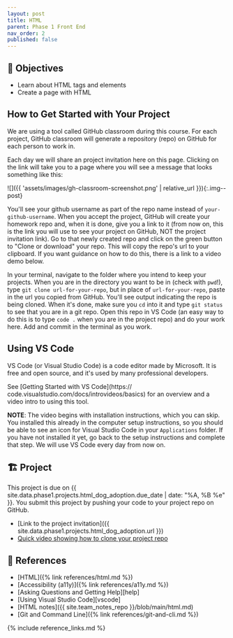 ```yaml
---
layout: post
title: HTML
parent: Phase 1 Front End
nav_order: 2
published: false
---
```


## 🎯 Objectives

- Learn about HTML tags and elements
- Create a page with HTML

## How to Get Started with Your Project

We are using a tool called GitHub classroom during this course. For each project, GitHub classroom will generate a repository (repo) on GitHub for each person to work in.

Each day we will share an project invitation here on this page. Clicking on the link will take you to a page where you will see a message that looks something like this:

![]({{ 'assets/images/gh-classroom-screenshot.png' | relative_url }}){:.img--post}

You'll see your github username as part of the repo name instead of `your-github-username`. When you accept the project, GitHub will create your homework repo and, when it is done, give you a link to it (from now on, this is the link you will use to see your project on GitHub, NOT the project invitation link). Go to that newly created repo and click on the green button to "Clone or download" your repo. This will copy the repo's url to your clipboard. If you want guidance on how to do this, there is a link to a video demo below.

In your terminal, navigate to the folder where you intend to keep your projects. When you are in the directory you want to be in (check with `pwd`!), type `git clone url-for-your-repo`, but in place of `url-for-your-repo`, paste in the url you copied from GitHub. You'll see output indicating the repo is being cloned. When it's done, make sure you `cd` into it and type `git status` to see that you are in a git repo. Open this repo in VS Code (an easy way to do this is to type `code .` when you are in the project repo) and do your work here. Add and commit in the terminal as you work.

## Using VS Code

VS Code (or Visual Studio Code) is a code editor made by Microsoft. It is free and open source, and it's used by many professional developers.

See [Getting Started with VS Code](https:// code.visualstudio.com/docs/introvideos/basics) for an overview and a video intro to using this tool.

**NOTE**: The video begins with installation instructions, which you can skip. You installed this already in the computer setup instructions, so you should be able to see an icon for Visual Studio Code in your `Applications` folder. If you have not installed it yet, go back to the setup instructions and complete that step. We will use VS Code every day from now on.

## 🏗️ Project

This project is due on {{ site.data.phase1.projects.html_dog_adoption.due_date | date: "%A, %B %e" }}. You submit this project by pushing your code to your project repo on GitHub.

- [Link to the project invitation]({{ site.data.phase1.projects.html_dog_adoption.url }})
- [Quick video showing how to clone your project repo](https://www.loom.com/share/c7871fa5f80f4cbda3dbcce36db68dab)

## 🔖 References

- [HTML]({% link references/html.md %})
- [Accessibility (a11y)]({% link references/a11y.md %})
- [Asking Questions and Getting Help][help]
- [Using Visual Studio Code][vscode]
- [HTML notes]({{ site.team_notes_repo }}/blob/main/html.md)
- [Git and Command Line]({% link references/git-and-cli.md %})

{% include reference_links.md %}
